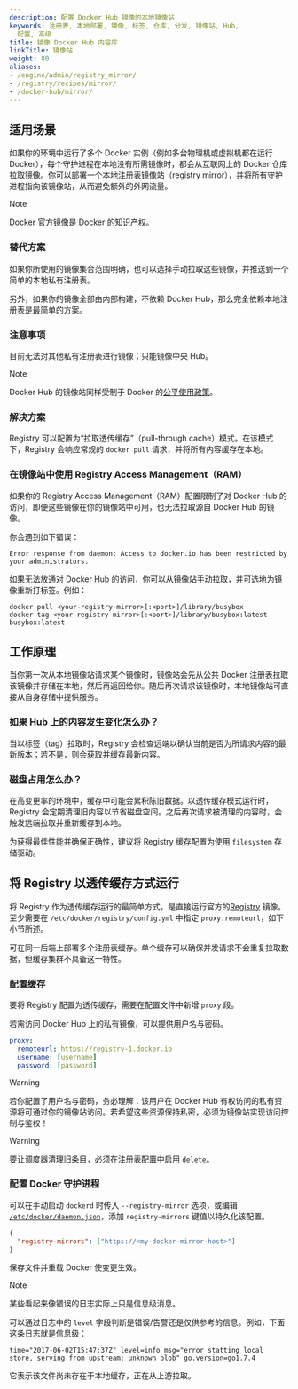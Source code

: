 ```yaml
---
description: 配置 Docker Hub 镜像的本地镜像站
keywords: 注册表, 本地部署, 镜像, 标签, 仓库, 分发, 镜像站, Hub,
  配置, 高级
title: 镜像 Docker Hub 内容库
linkTitle: 镜像站
weight: 80
aliases:
- /engine/admin/registry_mirror/
- /registry/recipes/mirror/
- /docker-hub/mirror/
---
```


## 适用场景

如果你的环境中运行了多个 Docker 实例（例如多台物理机或虚拟机都在运行 Docker），每个守护进程在本地没有所需镜像时，都会从互联网上的 Docker 仓库拉取镜像。你可以部署一个本地注册表镜像站（registry mirror），并将所有守护进程指向该镜像站，从而避免额外的外网流量。

> [!NOTE]
>
> Docker 官方镜像是 Docker 的知识产权。

### 替代方案

如果你所使用的镜像集合范围明确，也可以选择手动拉取这些镜像，并推送到一个简单的本地私有注册表。

另外，如果你的镜像全部由内部构建，不依赖 Docker Hub，那么完全依赖本地注册表是最简单的方案。

### 注意事项

目前无法对其他私有注册表进行镜像；只能镜像中央 Hub。

> [!NOTE]
>
> Docker Hub 的镜像站同样受制于 Docker 的[公平使用政策](/manuals/docker-hub/usage/_index.md#fair-use)。

### 解决方案

Registry 可以配置为“拉取透传缓存”（pull-through cache）模式。在该模式下，Registry 会响应常规的 `docker pull` 请求，并将所有内容缓存在本地。

### 在镜像站中使用 Registry Access Management（RAM）

如果你的 Registry Access Management（RAM）配置限制了对 Docker Hub 的访问，即便这些镜像在你的镜像站中可用，也无法拉取源自 Docker Hub 的镜像。

你会遇到如下错误：
```console
Error response from daemon: Access to docker.io has been restricted by your administrators.
```

如果无法放通对 Docker Hub 的访问，你可以从镜像站手动拉取，并可选地为镜像重新打标签。例如：
```console
docker pull <your-registry-mirror>[:<port>]/library/busybox
docker tag <your-registry-mirror>[:<port>]/library/busybox:latest busybox:latest
```

## 工作原理

当你第一次从本地镜像站请求某个镜像时，镜像站会先从公共 Docker 注册表拉取该镜像并存储在本地，然后再返回给你。随后再次请求该镜像时，本地镜像站可直接从自身存储中提供服务。

### 如果 Hub 上的内容发生变化怎么办？

当以标签（tag）拉取时，Registry 会检查远端以确认当前是否为所请求内容的最新版本；若不是，则会获取并缓存最新内容。

### 磁盘占用怎么办？

在高变更率的环境中，缓存中可能会累积陈旧数据。以透传缓存模式运行时，Registry 会定期清理旧内容以节省磁盘空间。之后再次请求被清理的内容时，会触发远端拉取并重新缓存到本地。

为获得最佳性能并确保正确性，建议将 Registry 缓存配置为使用 `filesystem` 存储驱动。

## 将 Registry 以透传缓存方式运行

将 Registry 作为透传缓存运行的最简单方式，是直接运行官方的[Registry](https://hub.docker.com/_/registry) 镜像。至少需要在 `/etc/docker/registry/config.yml` 中指定 `proxy.remoteurl`，如下小节所述。

可在同一后端上部署多个注册表缓存。单个缓存可以确保并发请求不会重复拉取数据，但缓存集群不具备这一特性。

### 配置缓存

要将 Registry 配置为透传缓存，需要在配置文件中新增 `proxy` 段。

若需访问 Docker Hub 上的私有镜像，可以提供用户名与密码。

```yaml
proxy:
  remoteurl: https://registry-1.docker.io
  username: [username]
  password: [password]
```

> [!WARNING]
>
> 若你配置了用户名与密码，务必理解：该用户在 Docker Hub 有权访问的私有资源将可通过你的镜像站访问。若希望这些资源保持私密，必须为镜像站实现访问控制与鉴权！

> [!WARNING]
>
> 要让调度器清理旧条目，必须在注册表配置中启用 `delete`。

### 配置 Docker 守护进程

可以在手动启动 `dockerd` 时传入 `--registry-mirror` 选项，或编辑 [`/etc/docker/daemon.json`](/reference/cli/dockerd.md#daemon-configuration-file)，添加 `registry-mirrors` 键值以持久化该配置。

```json
{
  "registry-mirrors": ["https://<my-docker-mirror-host>"]
}
```

保存文件并重载 Docker 使变更生效。

> [!NOTE]
>
> 某些看起来像错误的日志实际上只是信息级消息。
>
> 可以通过日志中的 `level` 字段判断是错误/告警还是仅供参考的信息。例如，下面这条日志就是信息级：
>
> ```text
> time="2017-06-02T15:47:37Z" level=info msg="error statting local store, serving from upstream: unknown blob" go.version=go1.7.4
> ```
>
> 它表示该文件尚未存在于本地缓存，正在从上游拉取。

